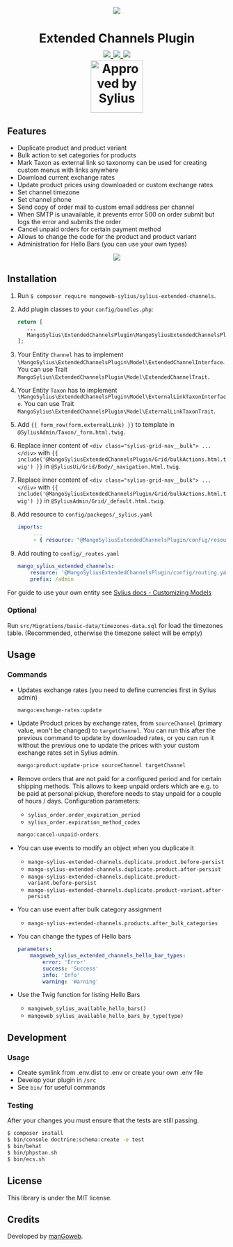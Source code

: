 <p align="center">
    <a href="https://www.mangoweb.cz/en/" target="_blank">
        <img src="https://avatars0.githubusercontent.com/u/38423357?s=200&v=4"/>
    </a>
</p>
<h1 align="center">
Extended Channels Plugin
<br />
    <a href="https://packagist.org/packages/mangoweb-sylius/sylius-extended-channels" title="License" target="_blank">
        <img src="https://img.shields.io/packagist/l/mangoweb-sylius/sylius-extended-channels.svg" />
    </a>
    <a href="https://packagist.org/packages/mangoweb-sylius/sylius-extended-channels" title="Version" target="_blank">
        <img src="https://img.shields.io/packagist/v/mangoweb-sylius/sylius-extended-channels.svg" />
    </a>
    <a href="https://app.circleci.com/pipelines/github/mangoweb-sylius/SyliusExtendedChannelsPlugin" title="Build status" target="_blank">
        <img src="https://circleci.com/gh/mangoweb-sylius/SyliusExtendedChannelsPlugin.svg?style=shield" />
    </a>
    <br />
    <img src="https://sylius.com/assets/badge-approved-by-sylius.png" alt="Approved by Sylius" width="120"/>
</h1>

## Features

* Duplicate product and product variant
* Bulk action to set categories for products
* Mark Taxon as external link so taxonomy can be used for creating custom menus with links anywhere
* Download current exchange rates
* Update product prices using downloaded or custom exchange rates
* Set channel timezone
* Set channel phone
* Send copy of order mail to custom email address per channel
* When SMTP is unavailable, it prevents error 500 on order submit but logs the error and submits the order
* Cancel unpaid orders for certain payment method
* Allows to change the code for the product and product variant
* Administration for Hello Bars (you can use your own types)

<p align="center">
	<img src="https://raw.githubusercontent.com/mangoweb-sylius/SyliusExtendedChannelsPlugin/master/doc/admin.png"/>
</p>

## Installation

1. Run `$ composer require mangoweb-sylius/sylius-extended-channels`.
1. Add plugin classes to your `config/bundles.php`:
 
   ```php
   return [
      ...
      MangoSylius\ExtendedChannelsPlugin\MangoSyliusExtendedChannelsPlugin::class => ['all' => true],
   ];
   ```
   
1. Your Entity `Channel` has to implement `\MangoSylius\ExtendedChannelsPlugin\Model\ExtendedChannelInterface`. You can use Trait `MangoSylius\ExtendedChannelsPlugin\Model\ExtendedChannelTrait`.
1. Your Entity `Taxon` has to implement `\MangoSylius\ExtendedChannelsPlugin\Model\ExternalLinkTaxonInterface`. You can use Trait `MangoSylius\ExtendedChannelsPlugin\Model\ExternalLinkTaxonTrait`.
1. Add `{{ form_row(form.externalLink) }}` to template in `@SyliusAdmin/Taxon/_form.html.twig`.
1. Replace inner content of `<div class="sylius-grid-nav__bulk"> ... </div>` with `{{ include('@MangoSyliusExtendedChannelsPlugin/Grid/bulkActions.html.twig') }}` in `@SyliusUi/Grid/Body/_navigation.html.twig`.
1. Replace inner content of `<div class="sylius-grid-nav__bulk"> ... </div>` with `{{ include('@MangoSyliusExtendedChannelsPlugin/Grid/bulkActions.html.twig') }}` in `@SyliusAdmin/Grid/_default.html.twig`.
1. Add resource to `config/packeges/_sylius.yaml`

    ```yaml
    imports:
         ...
         - { resource: "@MangoSyliusExtendedChannelsPlugin/config/resources.yaml" }
    ```
   
1. Add routing to `config/_routes.yaml`

    ```yaml
    mango_sylius_extended_channels:
        resource: '@MangoSyliusExtendedChannelsPlugin/config/routing.yaml'
        prefix: /admin
    ```


For guide to use your own entity see [Sylius docs - Customizing Models](https://docs.sylius.com/en/1.7/customization/model.html)

### Optional

Run `src/Migrations/basic-data/timezones-data.sql` for load the timezones table. (Recommended, otherwise the timezone select will be empty)

## Usage

### Commands
* Updates exchange rates (you need to define currencies first in Sylius admin)

  ```bash
  mango:exchange-rates:update
  ```


* Update Product prices by exchange rates, from `sourceChannel` (primary value, won't be changed) to `targetChannel`. You can run this after the previous command to update by downloaded rates, or you can run it without the previous one to update the prices with your custom exchange rates set in Sylius admin.

   ```bash
   mango:product:update-price sourceChannel targetChannel
   ```


* Remove orders that are not paid for a configured period and for certain shipping methods. This allows to keep unpaid orders which are e.g. to be paid at personal pickup, therefore needs to stay unpaid for a couple of hours / days. Configuration parameters:
    * `sylius_order.order_expiration_period`
    * `sylius_order.expiration_method_codes`
    

   ```bash
   mango:cancel-unpaid-orders
   ```

* You can use events to modify an object when you duplicate it
    * `mango-sylius-extended-channels.duplicate.product.before-persist`
    * `mango-sylius-extended-channels.duplicate.product.after-persist`
    * `mango-sylius-extended-channels.duplicate.product-variant.before-persist`
    * `mango-sylius-extended-channels.duplicate.product-variant.after-persist`
    
* You can use event after bulk category assignment
    * `mango-sylius-extended-channels.products.after_bulk_categories`

* You can change the types of Hello bars
    ```yaml
    parameters:
        mangoweb_sylius_extended_channels_hello_bar_types:
            error: 'Error'
            success: 'Success'
            info: 'Info'
            warning: 'Warning'
    ```
  
* Use the Twig function for listing Hello Bars 
    * `mangoweb_sylius_available_hello_bars()`
    * `mangoweb_sylius_available_hello_bars_by_type(type)`

## Development

### Usage

- Create symlink from .env.dist to .env or create your own .env file
- Develop your plugin in `/src`
- See `bin/` for useful commands

### Testing

After your changes you must ensure that the tests are still passing.

```bash
$ composer install
$ bin/console doctrine:schema:create -e test
$ bin/behat
$ bin/phpstan.sh
$ bin/ecs.sh
```

License
-------
This library is under the MIT license.

Credits
-------
Developed by [manGoweb](https://www.mangoweb.eu/).
